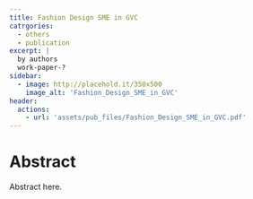 ```yaml
---
title: Fashion Design SME in GVC
catrgories: 
  - others
  - publication
excerpt: |
  by authors
  work-paper-?
sidebar:
  - image: http://placehold.it/350x500
    image_alt: 'Fashion_Design_SME_in_GVC'
header:
  actions:
    - url: 'assets/pub_files/Fashion_Design_SME_in_GVC.pdf'
---
```

# Abstract
Abstract here.
        